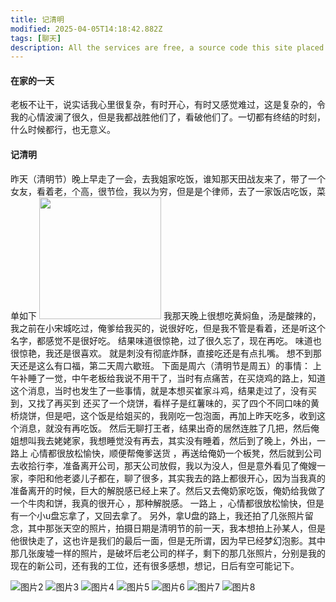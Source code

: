 ```yaml
---
title: 记清明
modified: 2025-04-05T14:18:42.882Z
tags: [聊天]
description: All the services are free, a source code this site placed on github repository and intergration with netlify service, another service that you can use is github page for hosting your own static site.
---
```

#### 在家的一天
老板不让干，说实话我心里很复杂，有时开心，有时又感觉难过，这是复杂的，令我的心情波澜了很久，但是我都战胜他们了，看破他们了。一切都有终结的时刻，什么时候都行，也无意义。
#### 记清明
昨天（清明节）晚上早走了一会，去我姐家吃饭，谁知那天田战友来了，带了一个女友，看着老，个高，很节俭，我以为穷，但是是个律师，去了一家饭店吃饭，菜单如下 
<img title="" src="1.jpg" alt="" width="195">
我那天晚上很想吃黄焖鱼，汤是酸辣的，我之前在小宋城吃过，俺爹给我买的，说很好吃，但是我不管是看着，还是听这个名字，都感觉不是很好吃。
结果味道很惊艳，过了很久忘了，现在再吃。
味道也很惊艳，我还是很喜欢。
就是刺没有彻底炸酥，直接吃还是有点扎嘴。
想不到那天还是这么有口福，第二天周六歇班。
下面是周六（清明节是周五）的事情：
上午补睡了一觉，中午老板给我说不用干了，当时有点痛苦，在买烧鸡的路上，知道这个消息，当时也发生了一些事情，就是本想买崔家斗鸡，结果走过了，没有买到，又找了再买到 
还买了一个烧饼，看样子是红薯味的，买了四个不同口味的黄桥烧饼，但是吧，这个饭是给姐买的，我刚吃一包泡面，再加上昨天吃多，收到这个消息，就没有再吃饭。
然后无聊打王者，结果出奇的居然连胜了几把，然后俺姐想叫我去姥姥家，我想睡觉没有再去，其实没有睡着，然后到了晚上，外出，一路上 心情都很放松愉快，顺便帮俺爹送货 ，再送给俺奶一个板凳，然后就到公司去收拾行李，准备离开公司，那天公司放假，我以为没人，但是意外看见了俺嫂一家，李阳和他老婆儿子都在，聊了很多，其实我去的路上都很开心，因为当我真的准备离开的时候，巨大的解脱感已经上来了。然后又去俺奶家吃饭，俺奶给我做了一个牛肉和饼，我真的很开心 ，那种解脱感。
一路上 ，心情都很放松愉快，但是有一个小u盘忘拿了，又回去拿了。
另外，拿U盘的路上，我还拍了几张照片留念，其中那张天空的照片，拍摄日期是清明节的前一天，我本想拍上孙某人，但是他很快走了，这也许是我们的最后一面，但是无所谓，因为早已经梦幻泡影。其中那几张废墟一样的照片，是破坏后老公司的样子，剩下的那几张照片，分别是我的现在的新公司，还有我的工位，还有很多感想，想记，日后有空可能记下。

![图片2](2.jpg)
![图片3](3.jpg)
![图片4](4.jpg)
![图片5](5.jpg)
![图片6](6.jpg)
![图片7](7.jpg)
![图片8](8.jpg)
